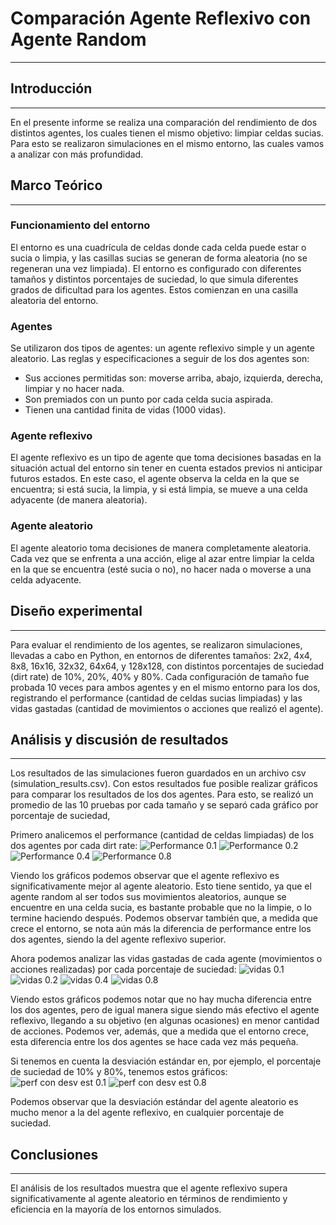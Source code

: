 # Comparación Agente Reflexivo con Agente Random

---
## Introducción 

---
En el presente informe se realiza una comparación del rendimiento de dos distintos agentes, los cuales tienen el mismo
objetivo: limpiar celdas sucias. Para esto se realizaron simulaciones en el mismo entorno, las cuales vamos a analizar con más profundidad.

## Marco Teórico

---
### Funcionamiento del entorno

El entorno es una cuadrícula de celdas donde cada celda puede estar o sucia o limpia, y las casillas sucias se generan
de forma aleatoria (no se regeneran una vez limpiada). El entorno es configurado con diferentes tamaños y distintos
porcentajes de suciedad, lo que simula diferentes grados de dificultad para los agentes. Estos comienzan en una casilla
aleatoria del entorno.

### Agentes
Se utilizaron dos tipos de agentes: un agente reflexivo simple y un agente aleatorio.
Las reglas y especificaciones a seguir de los dos agentes son: 
- Sus acciones permitidas son: moverse arriba, abajo, izquierda, derecha, limpiar y no hacer nada. 
- Son premiados con un punto por cada celda sucia aspirada.
- Tienen una cantidad finita de vidas (1000 vidas).

### Agente reflexivo
El agente reflexivo es un tipo de agente que toma decisiones basadas en la situación actual del entorno sin tener en
cuenta estados previos ni anticipar futuros estados. En este caso, el agente observa la celda en la que se encuentra;
si está sucia, la limpia, y si está limpia, se mueve a una celda adyacente (de manera aleatoria). 

### Agente aleatorio
El agente aleatorio toma decisiones de manera completamente aleatoria. Cada vez que se enfrenta a una acción, elige
al azar entre limpiar la celda en la que se encuentra (esté sucia o no), no hacer nada o moverse a una celda adyacente.

## Diseño experimental

---
Para evaluar el rendimiento de los agentes, se realizaron simulaciones,  llevadas a cabo en Python, en entornos de
diferentes tamaños: 2x2, 4x4, 8x8, 16x16, 32x32, 64x64, y 128x128, con distintos porcentajes de suciedad (dirt rate) 
de 10%, 20%, 40% y 80%.
Cada configuración de tamaño fue probada 10 veces para ambos agentes y en el mismo entorno para los dos,
registrando el performance (cantidad de celdas sucias limpiadas) y las vidas gastadas (cantidad de movimientos o 
acciones que realizó el agente).

## Análisis y discusión de resultados

---
Los resultados de las simulaciones fueron guardados en un archivo csv (simulation_results.csv). Con estos resultados
fue posible realizar gráficos para comparar los resultados de los dos agentes. Para esto, se realizó un promedio
de las 10 pruebas por cada tamaño y se separó cada gráfico por porcentaje de suciedad,

Primero analicemos el performance (cantidad de celdas limpiadas) de los dos agentes por cada dirt rate:
![Performance 0.1](./images/perf_10.png)
![Performance 0.2](./images/perf_20.png)
![Performance 0.4](./images/perf_40.png)
![Performance 0.8](./images/perf_80.png)

Viendo los gráficos podemos observar que el agente reflexivo es significativamente mejor al agente aleatorio. Esto tiene
sentido, ya que el agente random al ser todos sus movimientos aleatorios, aunque se encuentre en una celda sucia, es 
bastante probable que no la limpie, o lo termine haciendo después. Podemos observar también que, a medida que crece el
entorno, se nota aún más la diferencia de performance entre los dos agentes, siendo la del agente reflexivo superior. 

Ahora podemos analizar las vidas gastadas de cada agente (movimientos o acciones realizadas) por cada porcentaje de 
suciedad:
![vidas 0.1](./images/vidas_10.png)
![vidas 0.2](./images/vidas_20.png)
![vidas 0.4](./images/vidas_40.png)
![vidas 0.8](./images/vidas_80.png)

Viendo estos gráficos podemos notar que no hay mucha diferencia entre los dos agentes, pero de igual manera sigue siendo
más efectivo el agente reflexivo, llegando a su objetivo (en algunas ocasiones) en menor cantidad de acciones. Podemos 
ver, además, que a medida que el entorno crece, esta diferencia entre los dos agentes se hace cada vez más pequeña.

Si tenemos en cuenta la desviación estándar en, por ejemplo, el porcentaje de suciedad de 10% y 80%, tenemos estos gráficos: 
![perf con desv est 0.1](./images/perf_condesvest_10.png)
![perf con desv est 0.8](./images/perf_condesvest_80.png)

Podemos observar que la desviación estándar del agente aleatorio es mucho menor a la del agente reflexivo, en cualquier porcentaje de suciedad.

## Conclusiones

---
El análisis de los resultados muestra que el agente reflexivo supera significativamente al agente aleatorio en términos
de rendimiento y eficiencia en la mayoría de los entornos simulados.